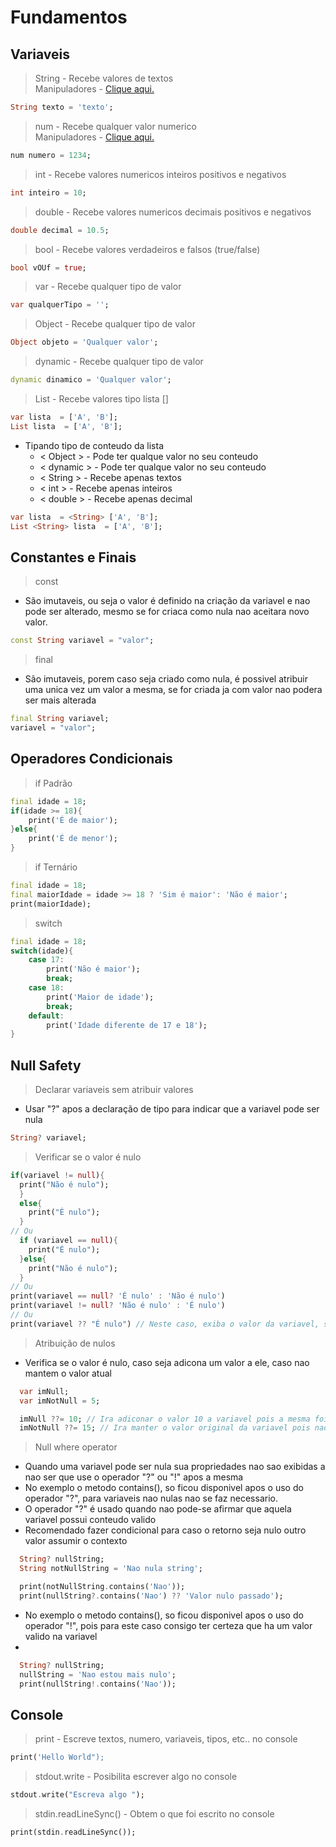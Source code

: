 # Fundamentos
## Variaveis
>String - Recebe valores de textos<br>
Manipuladores - [Clique aqui.](./Manipuladores.md#string)
```dart
String texto = 'texto';
```
>num - Recebe qualquer valor numerico<br>
Manipuladores - [Clique aqui.](./Manipuladores.md#numeros)
```dart
num numero = 1234;
```
>int - Recebe valores numericos inteiros positivos e negativos
```dart
int inteiro = 10;
```
>double - Recebe valores numericos decimais positivos e negativos
```dart
double decimal = 10.5;
```
>bool - Recebe valores verdadeiros e falsos (true/false)
```dart
bool vOUf = true;
```
>var - Recebe qualquer tipo de valor
```dart
var qualquerTipo = '';
```
>Object - Recebe qualquer tipo de valor
```dart
Object objeto = 'Qualquer valor';
```
>dynamic - Recebe qualquer tipo de valor
```dart
dynamic dinamico = 'Qualquer valor';
```
>List - Recebe valores tipo lista []
```dart
var lista  = ['A', 'B'];
List lista  = ['A', 'B'];
```
- Tipando tipo de conteudo da lista
  - < Object > - Pode ter qualque valor no seu conteudo
  - < dynamic > - Pode ter qualque valor no seu conteudo
  - < String > - Recebe apenas textos
  - < int > - Recebe apenas inteiros
  - < double > - Recebe apenas decimal
```dart
var lista  = <String> ['A', 'B'];
List <String> lista  = ['A', 'B'];
```
## Constantes e Finais
>const
- São imutaveis, ou seja o valor é definido na criação da variavel e nao pode ser alterado, mesmo se for criaca como nula nao aceitara novo valor.
```dart
const String variavel = "valor";
```
>final
- São imutaveis, porem caso seja criado como nula, é possivel atribuir uma unica vez um valor a mesma, se for criada ja com valor nao podera ser mais alterada
```dart
final String variavel;
variavel = "valor";
```
## Operadores Condicionais
>if Padrão
```dart
final idade = 18;
if(idade >= 18){
    print('É de maior');
}else{
    print('É de menor');
}
```
>if Ternário
```dart
final idade = 18;
final maiorIdade = idade >= 18 ? 'Sim é maior': 'Não é maior';
print(maiorIdade);
```
>switch
```dart
final idade = 18;
switch(idade){
    case 17:
        print('Não é maior');
        break;
    case 18:
        print('Maior de idade');
        break;
    default:
        print('Idade diferente de 17 e 18');
}
```
## Null Safety
>Declarar variaveis sem atribuir valores
- Usar "?" apos a declaração de tipo para indicar que a variavel pode ser nula
```dart
String? variavel;
```
>Verificar se o valor é nulo
```dart
if(variavel != null){
  print("Não é nulo");
  }
  else{
    print("É nulo");
  }
// Ou
  if (variavel == null){
    print("É nulo");
  }else{
    print("Não é nulo");
  }
// Ou
print(variavel == null? 'É nulo' : 'Não é nulo')
print(variavel != null? 'Não é nulo' : 'É nulo')
// Ou
print(variavel ?? "É nulo") // Neste caso, exiba o valor da variavel, se for nulo exibra "é nulo"
```
>Atribuição de nulos
- Verifica se o valor é nulo, caso seja adicona um valor a ele, caso nao mantem o valor atual
```dart
  var imNull;
  var imNotNull = 5;

  imNull ??= 10; // Ira adiconar o valor 10 a variavel pois a mesma foi iniciada como nula
  imNotNull ??= 15; // Ira manter o valor original da variavel pois nao é nulo
```
> Null where operator
- Quando uma variavel pode ser nula sua propriedades nao sao exibidas a nao ser que use o operador "?" ou "!" apos a mesma
- No exemplo o metodo contains(), so ficou disponivel apos o uso do operador "?", para variaveis nao nulas nao se faz necessario.
- O operador "?" é usado quando nao pode-se afirmar que aquela variavel possui conteudo valido
- Recomendado fazer condicional para caso o retorno seja nulo outro valor assumir o contexto
```dart
  String? nullString;
  String notNullString = 'Nao nula string';

  print(notNullString.contains('Nao'));
  print(nullString?.contains('Nao') ?? 'Valor nulo passado');
```
- No exemplo o metodo contains(), so ficou disponivel apos o uso do operador "!", pois para este caso consigo ter certeza que ha um valor valido na variavel
- 
```dart
  String? nullString;
  nullString = 'Nao estou mais nulo';
  print(nullString!.contains('Nao'));
```
## Console
>print - Escreve textos, numero, variaveis, tipos, etc.. no console
```dart
print('Hello World");
```
>stdout.write - Posibilita escrever algo no console
```dart
stdout.write("Escreva algo ");
```
>stdin.readLineSync() - Obtem o que foi escrito no console
```dart
print(stdin.readLineSync());
```



